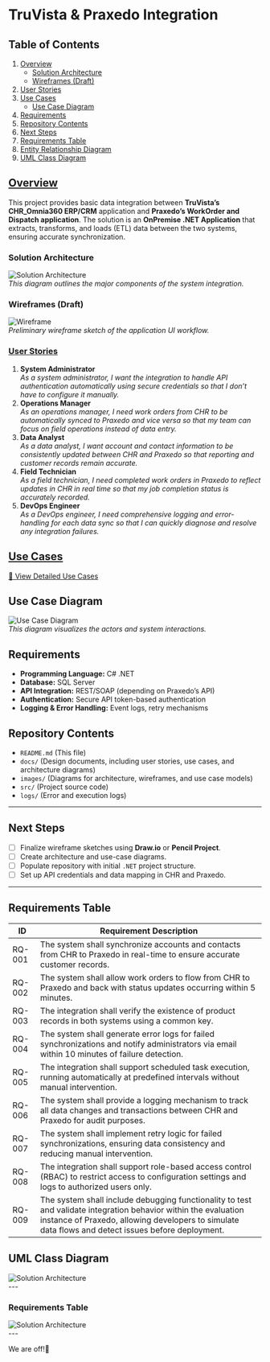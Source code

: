 
# TruVista & Praxedo Integration

## Table of Contents

1. [Overview](#overview)
   - [Solution Architecture](#solution-architecture)
   - [Wireframes (Draft)](#wireframes-draft)
2. [User Stories](#user-stories)
3. [Use Cases](#use-cases)
   - [Use Case Diagram](#use-case-diagram)
4. [Requirements](#requirements)
5. [Repository Contents](#repository-contents)
6. [Next Steps](#next-steps)
7. [Requirements Table](#requirements-table)
8. [Entity Relationship Diagram](#Entity_Relationship_Diagram)
9. [UML Class Diagram](#UML_Class_Diagram)


## <ins>Overview</ins>
  This project provides basic data integration between **TruVista’s CHR_Omnia360 ERP/CRM** application and **Praxedo’s WorkOrder and Dispatch application**. The solution is an **OnPremise .NET Application** that extracts, transforms, and loads (ETL) data between the two systems, ensuring accurate synchronization.

### Solution Architecture
![Solution Architecture](docs/solution-architecture.txt.jpg)  
*This diagram outlines the major components of the system integration.*

### Wireframes (Draft)
![Wireframe](docs/integration-drawio.txt.jpg)  
*Preliminary wireframe sketch of the application UI workflow.*

###  <ins>User Stories</ins>
1. **System Administrator**  
   *As a system administrator, I want the integration to handle API authentication automatically using secure credentials so that I don’t have to configure it manually.*
2. **Operations Manager**  
   *As an operations manager, I need work orders from CHR to be automatically synced to Praxedo and vice versa so that my team can focus on field operations instead of data entry.*
3. **Data Analyst**  
   *As a data analyst, I want account and contact information to be consistently updated between CHR and Praxedo so that reporting and customer records remain accurate.*
4. **Field Technician**  
   *As a field technician, I need completed work orders in Praxedo to reflect updates in CHR in real time so that my job completion status is accurately recorded.*
5. **DevOps Engineer**  
   *As a DevOps engineer, I need comprehensive logging and error-handling for each data sync so that I can quickly diagnose and resolve any integration failures.*


##  <ins>Use Cases</ins>
[📄 View Detailed Use Cases](docs/use-cases.md)

## Use Case Diagram
![Use Case Diagram](docs/PraxedoSystem.jpg)  
*This diagram visualizes the actors and system interactions.*

## Requirements
- **Programming Language:** C# .NET
- **Database:** SQL Server
- **API Integration:** REST/SOAP (depending on Praxedo’s API)
- **Authentication:** Secure API token-based authentication
- **Logging & Error Handling:** Event logs, retry mechanisms

## Repository Contents
- `README.md` (This file)
- `docs/` (Design documents, including user stories, use cases, and architecture diagrams)
- `images/` (Diagrams for architecture, wireframes, and use case models)
- `src/` (Project source code)
- `logs/` (Error and execution logs)

---

## **Next Steps**
- [ ] Finalize wireframe sketches using **Draw.io** or **Pencil Project**.
- [ ] Create architecture and use-case diagrams.
- [ ] Populate repository with initial `.NET` project structure.
- [ ] Set up API credentials and data mapping in CHR and Praxedo.

---
## Requirements Table

| ID      | Requirement Description  |
|---------|--------------------------|
| RQ-001 | The system shall synchronize accounts and contacts from CHR to Praxedo in real-time to ensure accurate customer records. |
| RQ-002 | The system shall allow work orders to flow from CHR to Praxedo and back with status updates occurring within 5 minutes. |
| RQ-003 | The integration shall verify the existence of product records in both systems using a common key. |
| RQ-004 | The system shall generate error logs for failed synchronizations and notify administrators via email within 10 minutes of failure detection. |
| RQ-005 | The integration shall support scheduled task execution, running automatically at predefined intervals without manual intervention. |
| RQ-006 | The system shall provide a logging mechanism to track all data changes and transactions between CHR and Praxedo for audit purposes. |
| RQ-007 | The system shall implement retry logic for failed synchronizations, ensuring data consistency and reducing manual intervention. |
| RQ-008 | The integration shall support role-based access control (RBAC) to restrict access to configuration settings and logs to authorized users only. |
| RQ-009 | The system shall include debugging functionality to test and validate integration behavior within the evaluation instance of Praxedo, allowing developers to simulate data flows and detect issues before deployment. |

## UML Class Diagram
![Solution Architecture](docs/solution-architecture.txt.jpg)  
     ---

### Requirements Table
![Solution Architecture](docs/solution-architecture.txt.jpg)  
     ---


We are off!🚀
